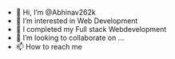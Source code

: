 - 👋 Hi, I’m @Abhinav262k
- 👀 I’m interested in Web Development
- 🌱 I completed my Full stack Webdevelopment
- 💞️ I’m looking to collaborate on ...
- 📫 How to reach me 

<!---
Abhinav262k/Abhinav262k is a ✨ special ✨ repository because its `README.md` (this file) appears on your GitHub profile.
You can click the Preview link to take a look at your changes.
--->
